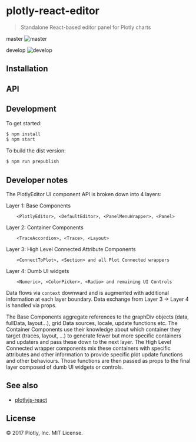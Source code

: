 # plotly-react-editor

> Standalone React-based editor panel for Plotly charts

master ![master](https://circleci.com/gh/plotly/react-plotly.js-editor/tree/master.svg?style=svg&circle-token=df4574e01732846dba81d800d062be5f0fef5641)

develop ![develop](https://circleci.com/gh/plotly/react-plotly.js-editor/tree/develop.svg?style=svg&circle-token=df4574e01732846dba81d800d062be5f0fef5641)

## Installation


## API


## Development

To get started:

```bash
$ npm install
$ npm start
```

To build the dist version:

```bash
$ npm run prepublish
```

## Developer notes
The PlotlyEditor UI component API is broken down into 4 layers:

Layer 1: Base Components
```
    <PlotlyEditor>, <DefaultEditor>, <PanelMenuWrapper>, <Panel>
```
Layer 2: Container Components
```
    <TraceAccordion>, <Trace>, <Layout>
```
Layer 3: High Level Connected Attribute Components
```
    <ConnectToPlot>, <Section> and all Plot Connected wrappers
```
Layer 4: Dumb UI widgets
```
    <Numeric>, <ColorPicker>, <Radio> and remaining UI Controls
```
Data flows via `context` downward and is augmented with additional information at each layer boundary. Data exchange from Layer 3 -> Layer 4 is handled via props.

The Base Components aggregate references to the graphDiv objects (data, fullData, layout...), grid Data sources, locale, update functions etc. The Container Components use their knowledge about which container they target (traces, layout, ...) to generate fewer but more specific containers and updaters and pass these down to the next layer. The High Level Connected wrapper components mix these containers with specific attributes and other information to provide specific plot update functions and other behaviours. Those functions are then passed as props to the final layer composed of dumb UI widgets or controls.

## See also

- [plotlyjs-react](https://github.com/plotly/plotlyjs-react)

## License

&copy; 2017 Plotly, Inc. MIT License.
